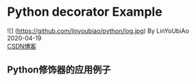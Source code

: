 # Python decorator Example
![]
(https://github.com/linyoubiao/python/log.jpg)
By LinYoUbiAo <br/>
2020-04-19<br/>
[CSDN博客](https://blog.csdn.net/islinyoubiao)
## Python修饰器的应用例子
